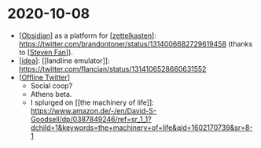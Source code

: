 # 2020-10-08

 - [[Obsidian]] as a platform for [[zettelkasten]]: https://twitter.com/brandontoner/status/1314006682729619458 (thanks to [[Steven Fan]]).
 - [[idea]]: [[landline emulator]]: https://twitter.com/flancian/status/1314106528660631552 
 - [[Offline Twitter]]
   - Social coop?
   - Athens beta.
   - I splurged on [[the machinery of life]]: https://www.amazon.de/-/en/David-S-Goodsell/dp/0387849246/ref=sr_1_1?dchild=1&keywords=the+machinery+of+life&qid=1602170739&sr=8-1

[//begin]: # "Autogenerated link references for markdown compatibility"
[Obsidian]: ../obsidian "Obsidian"
[zettelkasten]: ../zettelkasten "Zettelkasten"
[Steven Fan]: ../steven-fan "Steven Fan"
[idea]: ../idea "idea"
[Offline Twitter]: ../offline-twitter "Offline Twitter"
[//end]: # "Autogenerated link references"